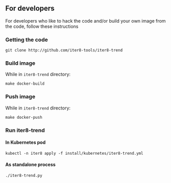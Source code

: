 ## For developers

For developers who like to hack the code and/or build your own image from the code, follow these instructions

### Getting the code
```
git clone http://github.com/iter8-tools/iter8-trend
```

### Build image
While in `iter8-trend` directory:
```
make docker-build
```

### Push image
While in `iter8-trend` directory:
```
make docker-push
```

### Run iter8-trend
#### In Kubernetes pod
```
kubectl -n iter8 apply -f install/kubernetes/iter8-trend.yml
```

#### As standalone process
```
./iter8-trend.py
```
